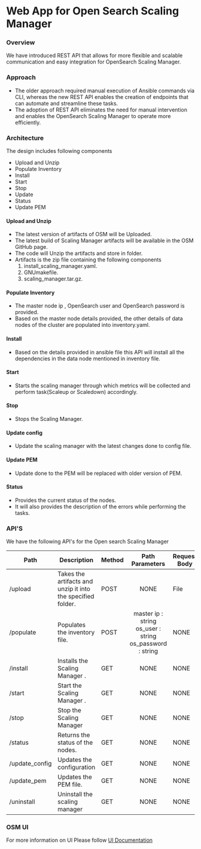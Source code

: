 # Web App for Open Search Scaling Manager

### Overview

We have introduced REST API that allows for more flexible and scalable communication and easy integration for OpenSearch Scaling Manager. 

### Approach

- The older approach required manual execution of Ansible commands via CLI, whereas the new REST API enables the creation of endpoints that can automate and streamline these tasks.
- The adoption of REST API eliminates the need for manual intervention and enables the OpenSearch Scaling Manager to operate more efficiently.

### Architecture

The design includes following components

- Upload and Unzip
- Populate Inventory
- Install
- Start
- Stop
- Update
- Status
- Update PEM

#### Upload and Unzip

- The latest version of artifacts of OSM will be Uploaded.
- The latest build of Scaling Manager artifacts will be available in the OSM GitHub page.
- The code will Unzip the artifacts and store in folder.
- Artifacts is the zip file containing the following components
  1. install_scaling_manager.yaml.
  2. GNUmakefile.
  3. scaling_manager.tar.gz.

#### Populate Inventory

- The master node ip , OpenSearch user and OpenSearch password  is provided.
- Based on the master node details provided, the other details of data nodes of the cluster are populated into inventory.yaml.

#### Install 

- Based on the details provided in ansible file this  API will install all the dependencies in the data node mentioned in inventory file.

#### Start 

- Starts the scaling manager through which metrics will be collected and perform task(Scaleup or Scaledown) accordingly.

#### Stop 

- Stops the Scaling Manager.

#### Update config

- Update the scaling manager with the latest changes done to config file.

#### Update PEM 

- Update done to the PEM will be replaced with older version of PEM.

#### Status 

- Provides the current status of the nodes.
- It will also provides the description of the errors while performing the tasks. 



### API'S

We have the following API's for the Open search Scaling Manager



| Path           | Description                                                 | Method |                       Path Parameters                        | Request Body | Response                |
| -------------- | ----------------------------------------------------------- | ------ | :----------------------------------------------------------: | ------------ | ----------------------- |
| /upload        | Takes the artifacts and unzip it into the specified folder. | POST   |                             NONE                             | File         | {"message"type :string} |
| /populate      | Populates the inventory file.                               | POST   | master ip : string        os_user : string          os_password : string | NONE         | {"message"type :string} |
| /install       | Installs the Scaling Manager .                              | GET    |                             NONE                             | NONE         | {"message"type :string} |
| /start         | Start the Scaling Manager .                                 | GET    |                             NONE                             | NONE         | {"message"type :string} |
| /stop          | Stop the Scaling Manager                                    | GET    |                             NONE                             | NONE         | {"message"type :string} |
| /status        | Returns the status of the nodes.                            | GET    |                             NONE                             | NONE         | {"message"type :string} |
| /update_config | Updates the configuration                                   | GET    |                             NONE                             | NONE         | {"message"type :string} |
| /update_pem    | Updates the PEM file.                                       | GET    |                             NONE                             | NONE         | {"message"type :string} |
| /uninstall     | Uninstall the scaling manager                               | GET    |                             NONE                             | NONE         | {"message"type :string} |



### OSM UI
For more information on UI Please follow [UI Documentation](https://github.com/Akhil-Nair-ML/OSM-WEBAPP/opensearch-scaling-manager-ui/README.md)